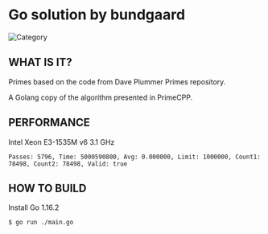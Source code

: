 # Go solution by bundgaard

![Category](https://img.shields.io/badge/Category-faithful-green)

## WHAT IS IT?
Primes based on the code from Dave Plummer Primes repository.

A Golang copy of the algorithm presented in PrimeCPP.

## PERFORMANCE

Intel Xeon E3-1535M v6 3.1 GHz

```
Passes: 5796, Time: 5000590800, Avg: 0.000000, Limit: 1000000, Count1: 78498, Count2: 78498, Valid: true
```



## HOW TO BUILD

Install Go 1.16.2

```bash 
$ go run ./main.go
```